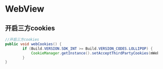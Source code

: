 # WebView

## 开启三方cookies

```java
//开启三方cookies
public void webCookies() {
        if (Build.VERSION.SDK_INT >= Build.VERSION_CODES.LOLLIPOP) {
            CookieManager.getInstance().setAcceptThirdPartyCookies(mWebView, true);
        }
}
```

